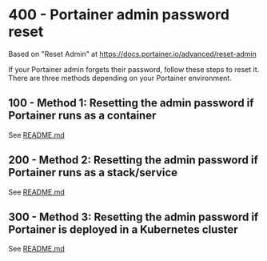 # 400 - Portainer admin password reset

Based on "Reset Admin" at https://docs.portainer.io/advanced/reset-admin

If your Portainer admin forgets their password, follow these steps to reset it. There are three methods depending on your Portainer environment.

## 100 - Method 1: Resetting the admin password if Portainer runs as a container

See [README.md](./100/README.md)

## 200 - Method 2: Resetting the admin password if Portainer runs as a stack/service

See [README.md](./200/README.md)

## 300 - Method 3: Resetting the admin password if Portainer is deployed in a Kubernetes cluster

See [README.md](./300/README.md)
